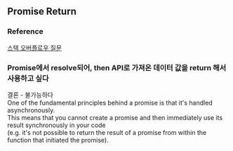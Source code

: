 ## Promise Return
### Reference
[스택 오버플로우 질문](https://stackoverflow.com/questions/37533929/how-to-return-data-from-promise)

### Promise에서 resolve되어, then API로 가져온 데이터 값을 return 해서 사용하고 싶다
결론 - 불가능하다<br/>
One of the fundamental principles behind a promise is that it's handled asynchronously.<br/>
This means that you cannot create a promise and then immediately use its result synchronously in your code<br/>
(e.g. it's not possible to return the result of a promise from within the function that initiated the promise).<br/>

